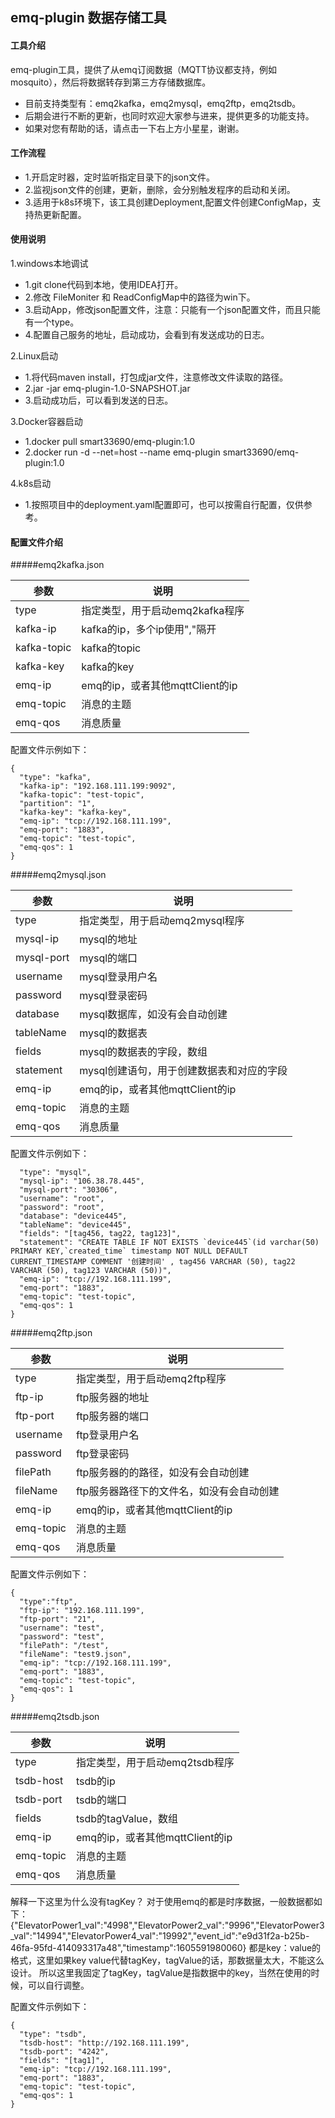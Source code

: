 ## emq-plugin 数据存储工具
#### 工具介绍
emq-plugin工具，提供了从emq订阅数据（MQTT协议都支持，例如 mosquito），然后将数据转存到第三方存储数据库。
- 目前支持类型有：emq2kafka，emq2mysql，emq2ftp，emq2tsdb。
- 后期会进行不断的更新，也同时欢迎大家参与进来，提供更多的功能支持。
- 如果对您有帮助的话，请点击一下右上方小星星，谢谢。

#### 工作流程
- 1.开启定时器，定时监听指定目录下的json文件。
- 2.监视json文件的创建，更新，删除，会分别触发程序的启动和关闭。
- 3.适用于k8s环境下，该工具创建Deployment,配置文件创建ConfigMap，支持热更新配置。

#### 使用说明
1.windows本地调试
- 1.git clone代码到本地，使用IDEA打开。
- 2.修改 FileMoniter 和 ReadConfigMap中的路径为win下。
- 3.启动App，修改json配置文件，注意：只能有一个json配置文件，而且只能有一个type。
- 4.配置自己服务的地址，启动成功，会看到有发送成功的日志。

2.Linux启动
- 1.将代码maven install，打包成jar文件，注意修改文件读取的路径。
- 2.jar -jar emq-plugin-1.0-SNAPSHOT.jar
- 3.启动成功后，可以看到发送的日志。

3.Docker容器启动
- 1.docker pull smart33690/emq-plugin:1.0
- 2.docker run -d --net=host --name emq-plugin smart33690/emq-plugin:1.0

4.k8s启动
- 1.按照项目中的deployment.yaml配置即可，也可以按需自行配置，仅供参考。

#### 配置文件介绍
#####emq2kafka.json

| 参数 | 说明 |
| ------ | ------ |
|  type| 指定类型，用于启动emq2kafka程序 |
| kafka-ip | kafka的ip，多个ip使用","隔开 | 
| kafka-topic | kafka的topic |
| kafka-key | kafka的key |
| emq-ip | emq的ip，或者其他mqttClient的ip |
| emq-topic | 消息的主题 |
| emq-qos | 消息质量 |

配置文件示例如下：

```
{
  "type": "kafka",
  "kafka-ip": "192.168.111.199:9092",
  "kafka-topic": "test-topic",
  "partition": "1",
  "kafka-key": "kafka-key",
  "emq-ip": "tcp://192.168.111.199",
  "emq-port": "1883",
  "emq-topic": "test-topic",
  "emq-qos": 1
}
```

#####emq2mysql.json

| 参数 | 说明 |
| ------ | ------ |
|  type| 指定类型，用于启动emq2mysql程序 |
| mysql-ip | mysql的地址 | 
| mysql-port | mysql的端口 |
| username | mysql登录用户名 |
| password | mysql登录密码 |
| database | mysql数据库，如没有会自动创建 |
| tableName | mysql的数据表 |
| fields | mysql的数据表的字段，数组 |
| statement | mysql创建语句，用于创建数据表和对应的字段 |
| emq-ip | emq的ip，或者其他mqttClient的ip |
| emq-topic | 消息的主题 |
| emq-qos | 消息质量 |

配置文件示例如下：

```
  "type": "mysql",
  "mysql-ip": "106.38.78.445",
  "mysql-port": "30306",
  "username": "root",
  "password": "root",
  "database": "device445",
  "tableName": "device445",
  "fields": "[tag456, tag22, tag123]",
  "statement": "CREATE TABLE IF NOT EXISTS `device445`(id varchar(50) PRIMARY KEY,`created_time` timestamp NOT NULL DEFAULT CURRENT_TIMESTAMP COMMENT '创建时间' , tag456 VARCHAR (50), tag22 VARCHAR (50), tag123 VARCHAR (50))",
  "emq-ip": "tcp://192.168.111.199",
  "emq-port": "1883",
  "emq-topic": "test-topic",
  "emq-qos": 1
}
```

#####emq2ftp.json

| 参数 | 说明 |
| ------ | ------ |
|  type| 指定类型，用于启动emq2ftp程序 |
| ftp-ip | ftp服务器的地址 | 
| ftp-port | ftp服务器的端口 |
| username | ftp登录用户名 |
| password | ftp登录密码 |
| filePath | ftp服务器的的路径，如没有会自动创建 |
| fileName | ftp服务器路径下的文件名，如没有会自动创建|
| emq-ip | emq的ip，或者其他mqttClient的ip |
| emq-topic | 消息的主题 |
| emq-qos | 消息质量 |

配置文件示例如下：

```
{
  "type":"ftp",
  "ftp-ip": "192.168.111.199",
  "ftp-port": "21",
  "username": "test",
  "password": "test",
  "filePath": "/test",
  "fileName": "test9.json",
  "emq-ip": "tcp://192.168.111.199",
  "emq-port": "1883",
  "emq-topic": "test-topic",
  "emq-qos": 1
}
```

#####emq2tsdb.json

| 参数 | 说明 |
| ------ | ------ |
|  type| 指定类型，用于启动emq2tsdb程序 |
| tsdb-host | tsdb的ip | 
| tsdb-port | tsdb的端口 |
| fields | tsdb的tagValue，数组 |
| emq-ip | emq的ip，或者其他mqttClient的ip |
| emq-topic | 消息的主题 |
| emq-qos | 消息质量 |

解释一下这里为什么没有tagKey？
对于使用emq的都是时序数据，一般数据都如下：
{"ElevatorPower1_val":"4998","ElevatorPower2_val":"9996","ElevatorPower3_val":"14994","ElevatorPower4_val":"19992","event_id":"e9d31f2a-b25b-46fa-95fd-414093317a48","timestamp":1605591980060}
都是key：value的格式，这里如果key value代替tagKey，tagValue的话，那数据量太大，不能这么设计。
所以这里我固定了tagKey，tagValue是指数据中的key，当然在使用的时候，可以自行调整。

配置文件示例如下：

```
{
  "type": "tsdb",
  "tsdb-host": "http://192.168.111.199",
  "tsdb-port": "4242",
  "fields": "[tag1]",
  "emq-ip": "tcp://192.168.111.199",
  "emq-port": "1883",
  "emq-topic": "test-topic",
  "emq-qos": 1
}
```
